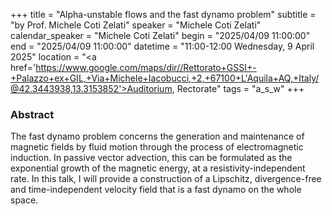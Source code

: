 +++
title = "Alpha-unstable flows and the fast dynamo problem"
subtitle = "by Prof. Michele Coti Zelati"
speaker = "Michele Coti Zelati"
calendar_speaker = "Michele Coti Zelati"
begin = "2025/04/09  11:00:00"
end = "2025/04/09  11:00:00"
datetime = "11:00-12:00 Wednesday, 9 April 2025"
location = "<a href='https://www.google.com/maps/dir//Rettorato+GSSI+-+Palazzo+ex+GIL,+Via+Michele+Iacobucci,+2,+67100+L'Aquila+AQ,+Italy/@42.3443938,13.3153852'>Auditorium, Rectorate</a>"
tags = "a_s_w"
+++

### Abstract
The fast dynamo problem concerns the generation and maintenance of magnetic fields by fluid motion through the process of electromagnetic induction. In passive vector advection, this can be formulated as the exponential growth of the magnetic energy, at a resistivity-independent rate. In this talk, I will provide a construction of a Lipschitz, divergence-free and time-independent velocity field that is a fast dynamo on the whole space.
